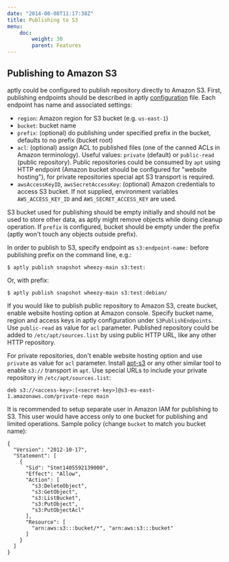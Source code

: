 ```yaml
---
date: "2014-08-08T11:17:38Z"
title: Publishing to S3
menu:
    doc:
        weight: 30
        parent: Features
---
```



Publishing to Amazon S3
-----------------------

aptly could be configured to publish repository directly to Amazon S3.
First, publishing endpoints should be described in aptly
[configuration](/doc/configuration/) file. Each endpoint has name and
associated settings:

-   `region`: Amazon region for S3 bucket (e.g. `us-east-1`)
-   `bucket`: bucket name
-   `prefix`: (optional) do publishing under specified prefix in the
    bucket, defaults to no prefix (bucket root)
-   `acl`: (optional) assign ACL to published files (one of the canned
    ACLs in Amazon terminology). Useful values: `private` (default) or
    `public-read` (public repository). Public repositories could be
    consumed by `apt` using HTTP endpoint (Amazon bucket should be
    configured for "website hosting"), for private repositories special
    apt S3 transport is required.
-   `awsAccessKeyID`, `awsSecretAccessKey`: (optional) Amazon
    credentials to access S3 bucket. If not supplied, environment
    variables `AWS_ACCESS_KEY_ID` and `AWS_SECRET_ACCESS_KEY` are used.

S3 bucket used for publishing should be empty initially and should not
be used to store other data, as aptly might remove objects while doing
cleanup operation. If `prefix` is configured, bucket should be empty
under the prefix (aptly won't touch any objects outside prefix).

In order to publish to S3, specify endpoint as `s3:endpoint-name:`
before publishing prefix on the command line, e.g.:

    $ aptly publish snapshot wheezy-main s3:test:

Or, with prefix:

    $ aptly publish snapshot wheezy-main s3:test:debian/

If you would like to publish public repository to Amazon S3, create
bucket, enable website hosting option at Amazon console. Specify bucket
name, region and access keys in aptly configuration under
`S3PublishEndpoints`. Use `public-read` as value for `acl` parameter.
Published repository could be added to `/etc/apt/sources.list` by using
public HTTP URL, like any other HTTP repository.

For private repositories, don't enable website hosting option and use
`private` as value for `acl` parameter. Install
[apt-s3](https://github.com/brianm/apt-s3/) or any other similar tool to
enable `s3://` transport in `apt`. Use special URLs to include your
private repository in `/etc/apt/sources.list`:

    deb s3://<access-key>:[<secret-key>]@s3-eu-east-1.amazonaws.com/private-repo main

It is recommended to setup separate user in Amazon IAM for publishing to
S3. This user would have access only to one bucket for publishing and
limited operations. Sample policy (change `bucket` to match you bucket
name):

    {
      "Version": "2012-10-17",
      "Statement": [
        {
          "Sid": "Stmt1405592139000",
          "Effect": "Allow",
          "Action": [
            "s3:DeleteObject",
            "s3:GetObject",
            "s3:ListBucket",
            "s3:PutObject",
            "s3:PutObjectAcl"
          ],
          "Resource": [
            "arn:aws:s3:::bucket/*", "arn:aws:s3:::bucket"
          ]
        }
      ]
    }

 
